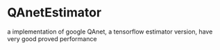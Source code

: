 # QAnetEstimator
 a implementation of google QAnet,  a tensorflow estimator version,  have very good proved performance
